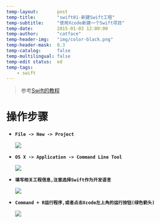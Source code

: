 ```yaml
---
temp-layout:       post
temp-title:        "swift01-新建Swift工程"
temp-subtitle:     "使用Xcode新建一个Swift项目"
temp-date:         2015-01-03 12:00:00
temp-author:       "catface"
temp-header-img:   "img/color-black.png"
temp-header-mask:  0.3
temp-catalog:      false
temp-multilingual: false
temp-edit status:  ed
temp-tags:
    - swift
---
```


> 参考<a target="_blank" href="http://www.swift51.com/swift2.2/">Swift的教程</a>

# 操作步骤

- **`File -> New -> Project`**

	![](https://imgconvert.csdnimg.cn/aHR0cDovL2ltZy5ibG9nLmNzZG4ubmV0LzIwMTYwNTE2MTYwODI5NzU1)

- **`OS X -> Application -> Command Line Tool`**

	![](https://imgconvert.csdnimg.cn/aHR0cDovL2ltZy5ibG9nLmNzZG4ubmV0LzIwMTYwNTE2MTYwOTQxOTU4)

- **`填写相关工程信息,注意选择Swift作为开发语言`**

	![](https://imgconvert.csdnimg.cn/aHR0cDovL2ltZy5ibG9nLmNzZG4ubmV0LzIwMTYwNTE2MTYxMDM5OTQz)

- **`Command + R运行程序,或者点击Xcode左上角的运行按钮(绿色箭头)`**

	![](https://imgconvert.csdnimg.cn/aHR0cDovL2ltZy5ibG9nLmNzZG4ubmV0LzIwMTYwNTE2MTYxMTI4NDQz)
